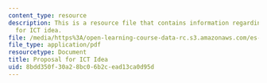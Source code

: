```yaml
---
content_type: resource
description: This is a resource file that contains information regarding proposal
  for ICT idea.
file: /media/https%3A/open-learning-course-data-rc.s3.amazonaws.com/es-259-information-and-communication-technology-in-africa-spring-2006/8bdd350f30a28bc06b2cead13ca0d95d_MITES_259S06_gul_2.pdf
file_type: application/pdf
resourcetype: Document
title: Proposal for ICT Idea
uid: 8bdd350f-30a2-8bc0-6b2c-ead13ca0d95d
---
```

